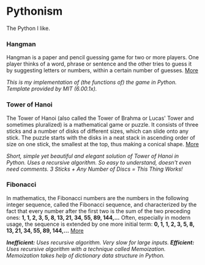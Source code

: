 # Pythonism
The Python I like.

### Hangman
Hangman is a paper and pencil guessing game for two or more players. One player thinks of a word, phrase or sentence and the other tries to guess it by suggesting letters or numbers, within a certain number of guesses. [More](https://en.wikipedia.org/wiki/Hangman_(game))

*This is my implementation of (the functions of) the game in Python. Template provided by MIT (6.00.1x).*

### Tower of Hanoi
The Tower of Hanoi (also called the Tower of Brahma or Lucas' Tower and sometimes pluralized) is a mathematical game or puzzle. It consists of three sticks and a number of disks of different sizes, which can slide onto any stick. The puzzle starts with the disks in a neat stack in ascending order of size on one stick, the smallest at the top, thus making a conical shape. [More](https://en.wikipedia.org/wiki/Tower_of_Hanoi)

*Short, simple yet beautiful and elegant solution of Tower of Hanoi in Python. Uses a recursive algorithm. So easy to understand, doesn't even need comments. 3 Sticks + Any Number of Discs = This Thing Works!*

### Fibonacci
In mathematics, the Fibonacci numbers are the numbers in the following integer sequence, called the Fibonacci sequence, and characterized by the fact that every number after the first two is the sum of the two preceding ones:
**1, 1, 2, 3, 5, 8, 13, 21, 34, 55, 89, 144,...**
Often, especially in modern usage, the sequence is extended by one more initial term:
**0, 1, 1, 2, 3, 5, 8, 13, 21, 34, 55, 89, 144,...** [More](https://en.wikipedia.org/wiki/Fibonacci_number)

***Inefficient:** Uses recursive algorithm. Very slow for large inputs.*
***Efficient:** Uses recursive algorithm with a technique called Memoization. Memoization takes help of dictionary data structure in Python.*